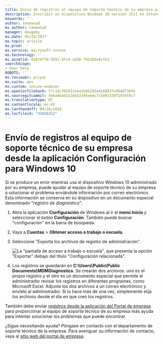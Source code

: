 ```yaml
---
title: Envío de registros al equipo de soporte técnico de su empresa para dispositivos Windows 10 | Microsoft Docs
description: Inscribir un dispositivo Windows 10 versión 1511 en Intune
keywords: ''
author: lenewsad
ms.author: lanewsad
manager: dougeby
ms.date: 05/25/2017
ms.topic: article
ms.prod: ''
ms.service: microsoft-intune
ms.technology: ''
ms.assetid: 038747fb-5b52-47c4-a2b6-f9218da4cfe1
searchScope:
- User help
ROBOTS: ''
ms.reviewer: priyar
ms.suite: ems
ms.custom: intune-enduser
ms.openlocfilehash: 57c1dcfb591ceea1b85292a416d037c0b4073645
ms.sourcegitcommit: 5eba4bad151be32346aedc7cbb0333d71934f8cf
ms.translationtype: HT
ms.contentlocale: es-ES
ms.lasthandoff: 04/16/2018
ms.locfileid: "31016312"
---
```

# <a name="send-logs-to-your-company-support-from-the-settings-app-for-windows-10"></a>Envío de registros al equipo de soporte técnico de su empresa desde la aplicación Configuración para Windows 10

Si se produce un error mientras usa el dispositivo Windows 10 administrado por su empresa, puede ayudar al equipo de soporte técnico de su empresa a solucionar el problema enviándole información por correo electrónico. Esta información se conserva en su dispositivo en un documento especial denominado "_registro de diagnóstico_".

1. Abra la aplicación **Configuración** de Windows al ir al **menú Inicio** y seleccionar el botón **Configuración**. También puede buscar "configuración" en la barra de búsqueda.
2. Vaya a **Cuentas** > **Obtener acceso a trabajo o escuela**.
3. Seleccione "Exporta los archivos de registro de administración".

   ![La "pantalla de acceso a trabajo o escuela", que presenta la opción "Exportar" debajo del título "Configuración relacionada".](./media/w10-export-logs.png)

4. Los registros se guardarán en **C:\Users\Public\Public Documents\MDMDiagnostics**. Se crearán dos archivos: uno es el propio registro y el otro es un documento especial que permite al administrador revisar los registros en diferentes programas, como Microsoft Excel. Adjunte los dos archivos a un correo electrónico y envíelo al administrador. Si lo hace más de una vez, simplemente elija los archivos desde el día en que creó los registros. 

También debe enviar [registros desde la aplicación del Portal de empresa](send-logs-to-your-it-admin-cp-windows.md) para proporcionar al equipo de soporte técnico de su empresa más ayuda para intentar solucionar los problemas que puede encontrar. 

¿Sigue necesitando ayuda? Póngase en contacto con el departamento de soporte técnico de la empresa. Para averiguar su información de contacto, vaya al [sitio web del portal de empresa](https://portal.manage.microsoft.com#HelpDeskDialog).
